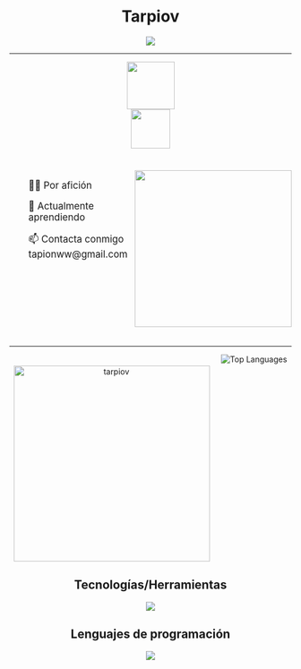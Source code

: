 <div align="center">

<h1 align="center" styles="margin-bottom:0px;padding-bottom:0px;"><strong>Tarpiov</strong></h1>

[![](https://visitcount.itsvg.in/api?id=tarpiov&label=Profile%20Views&color=12&icon=5&pretty=false)](https://visitcount.itsvg.in)

---
 





<p align="center">
	<a href="https://instagram.com/tarpiov">
		<img src="https://img.shields.io/badge/Instagram-E4405F?style=for-the-badge&logo=instagram&logoColor=white" width=85/><br>
	<a href="https://github.com/tarpiov">
		<img src="https://img.shields.io/badge/GitHub-100000?style=for-the-badge&logo=github&logoColor=white" width=70>
	</a>
	
<br>
<div style="display: flex; align-items: left;text-align:left; font-size: 17px; padding-top: 25px;">
  <div style="padding-left: 34px;">
    <p>👨‍💻 Por afición</p>
    <p>🌱 Actualmente aprendiendo</p>
    <p>📫 Contacta conmigo tapionww@gmail.com</p>
  </div>
  <img src="https://i.giphy.com/media/v1.Y2lkPTc5MGI3NjExNTRsYmYwOHYzbm1zdmY2OWlicm81c25jNGNienc5MnBpeWowMW1scSZlcD12MV9pbnRlcm5hbF9naWZfYnlfaWQmY3Q9cw/VvoYXi1SfFplFXfEEG/giphy.gif" width="280" style="margin-left: auto;margin-bottom:20px;">
</div>

---
	

<div style="display: flex; justify-content: center;">
  <img src="https://github-readme-stats.vercel.app/api?username=tarpiov&show_icons=true&locale=en&theme=material-palenight" alt="tarpiov" width="350" style="margin-right: 20px; margin-top: 20px;" />
  <img src="https://github-readme-stats.vercel.app/api/top-langs/?username=tarpiov&layout=compact&theme=dracula" alt="Top Languages" />
</div>



## Tecnologías/Herramientas




<p align="center">
  <a href="https://skillicons.dev">
    <img src="https://skillicons.dev/icons?i=github,git,docker,vscode,flask" />
  </a>
</p>

## Lenguajes de programación

<p align="center">
  <a href="https://skillicons.dev">
    <img src="https://skillicons.dev/icons?i=bash,python,javascript&theme=dark" />
  </a>
</p>

</div>



</div>


